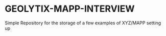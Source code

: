 # GEOLYTIX-MAPP-INTERVIEW
 Simple Repository for the storage of a few examples of XYZ/MAPP setting up
